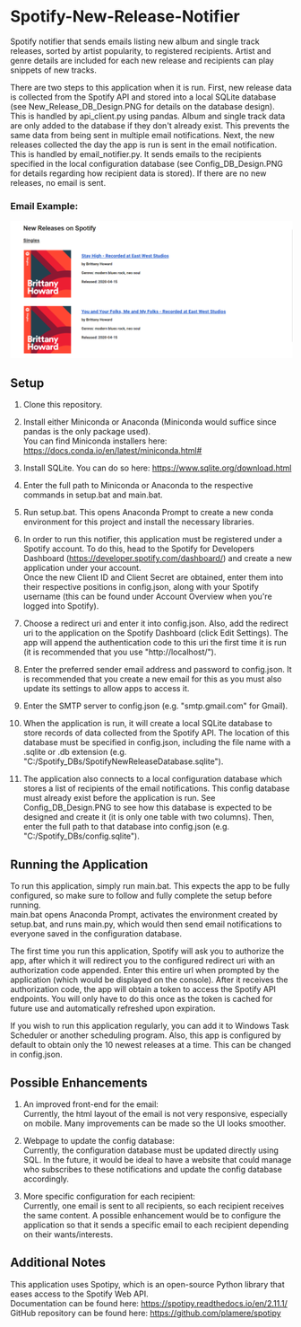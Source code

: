 # Spotify-New-Release-Notifier
Spotify notifier that sends emails listing new album and single track releases, sorted by artist popularity, to registered recipients. 
Artist and genre details are included for each new release and recipients can play snippets of new tracks.

There are two steps to this application when it is run. First, new release data is collected from the Spotify API and stored into a local SQLite database (see New_Release_DB_Design.PNG for details on the database design). This is handled by api_client.py using pandas. Album and single track data are only added to the database if they don't already exist. This prevents the same data from being sent in multiple email notifications. Next, the new releases collected the day the app is run is sent in the email notification. This is handled by email_notifier.py. It sends emails to the recipients specified in the local configuration database (see Config_DB_Design.PNG for details regarding how recipient data is stored). If there are no new releases, no email is sent.

### Email Example:
![Email Screenshot](Email_Example.PNG?raw=true)

## Setup
1. Clone this repository.
  
2. Install either Miniconda or Anaconda (Miniconda would suffice since pandas is the only package used).  
   You can find Miniconda installers here: https://docs.conda.io/en/latest/miniconda.html#
   
3. Install SQLite.
   You can do so here: https://www.sqlite.org/download.html
  
3. Enter the full path to Miniconda or Anaconda to the respective commands in setup.bat and main.bat.
  
4. Run setup.bat. This opens Anaconda Prompt to create a new conda environment for this project and install the necessary libraries.
  
5. In order to run this notifier, this application must be registered under a Spotify account. 
   To do this, head to the Spotify for Developers Dashboard (https://developer.spotify.com/dashboard/) and create a new application under your account.  
   Once the new Client ID and Client Secret are obtained, enter them into their respective positions in config.json, along with your Spotify username (this can be found under Account Overview when you're logged into Spotify).
  
6. Choose a redirect uri and enter it into config.json. Also, add the redirect uri to the application on the Spotify Dashboard (click Edit Settings).
The app will append the authentication code to this uri the first time it is run (it is recommended that you use "http://localhost/"). 
   
7. Enter the preferred sender email address and password to config.json. 
It is recommended that you create a new email for this as you must also update its settings to allow apps to access it.
  
8. Enter the SMTP server to config.json (e.g. "smtp.gmail.com" for Gmail).
  
9. When the application is run, it will create a local SQLite database to store records of data collected from the Spotify API.
The location of this database must be specified in config.json, including the file name with a .sqlite or .db extension 
(e.g. "C:/Spotify_DBs/SpotifyNewReleaseDatabase.sqlite").
  
10. The application also connects to a local configuration database which stores a list of recipients of the email notifications.
This config database must already exist before the application is run. 
See Config_DB_Design.PNG to see how this database is expected to be designed and create it (it is only one table with two columns).
Then, enter the full path to that database into config.json (e.g. "C:/Spotify_DBs/config.sqlite").

## Running the Application
To run this application, simply run main.bat. 
This expects the app to be fully configured, so make sure to follow and fully complete the setup before running.  
main.bat opens Anaconda Prompt, activates the environment created by setup.bat, and runs main.py, which would then send email notifications to everyone saved in the configuration database.
  
The first time you run this application, Spotify will ask you to authorize the app, after which it will redirect you to the configured redirect uri with an authorization code appended.
Enter this entire url when prompted by the application (which would be displayed on the console). 
After it receives the authorization code, the app will obtain a token to access the Spotify API endpoints.
You will only have to do this once as the token is cached for future use and automatically refreshed upon expiration.
  
If you wish to run this application regularly, you can add it to Windows Task Scheduler or another scheduling program.
Also, this app is configured by default to obtain only the 10 newest releases at a time. This can be changed in config.json.

## Possible Enhancements
1. An improved front-end for the email:  
Currently, the html layout of the email is not very responsive, especially on mobile. Many improvements can be made so the UI looks smoother.
  
2. Webpage to update the config database:  
Currently, the configuration database must be updated directly using SQL. 
In the future, it would be ideal to have a website that could manage who subscribes to these notifications and update the config database accordingly.

3. More specific configuration for each recipient:  
Currently, one email is sent to all recipients, so each recipient receives the same content.
A possible enhancement would be to configure the application so that it sends a specific email to each recipient depending on their wants/interests.
  
## Additional Notes
This application uses Spotipy, which is an open-source Python library that eases access to the Spotify Web API.  
Documentation can be found here: https://spotipy.readthedocs.io/en/2.11.1/  
GitHub repository can be found here: https://github.com/plamere/spotipy
